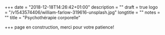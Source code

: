 +++
date = "2018-12-18T14:26:42+01:00"
description = ""
draft = true
logo = "/v1543574406/william-farlow-319616-unsplash.jpg"
longtitle = ""
notes = ""
title = "Psychothérapie corporelle"

+++
page en construction, merci pour votre patience!